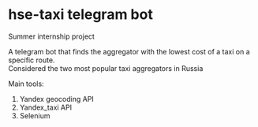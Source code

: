 # hse-taxi telegram bot
 
Summer internship project

A telegram bot that finds the aggregator with the lowest cost of a taxi on a specific route. \
Considered the two most popular taxi aggregators in Russia

Main tools:
  1. Yandex geocoding API
  2. Yandex_taxi API
  3. Selenium
